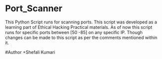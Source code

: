 # Port_Scanner
This Python Script runs for scanning ports. This script was developed as a learning part of Ethical Hacking Practical materials. As of now this script runs for specific ports between [50 -85] on any specific IP. Though changes can be made to this script as per the comments mentioned within it.

#Author
+Shefali Kumari
